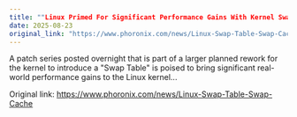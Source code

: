 ```yaml
---
title: ""Linux Primed For Significant Performance Gains With Kernel Swap Code Overhaul""
date: 2025-08-23
original_link: "https://www.phoronix.com/news/Linux-Swap-Table-Swap-Cache"
---
```


A patch series posted overnight that is part of a larger planned rework for the kernel to introduce a "Swap Table" is poised to bring significant real-world performance gains to the Linux kernel...

Original link: https://www.phoronix.com/news/Linux-Swap-Table-Swap-Cache
